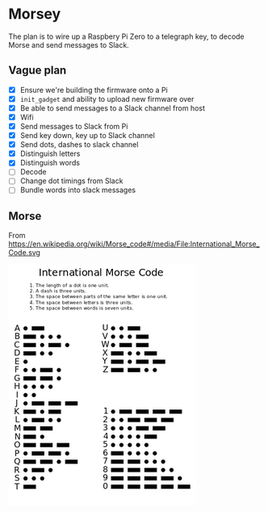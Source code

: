 # Morsey

The plan is to wire up a Raspbery Pi Zero to a telegraph key, to decode Morse and send messages to Slack.

## Vague plan

- [x] Ensure we're building the firmware onto a Pi
- [x] `init_gadget` and ability to upload new firmware over 
- [x] Be able to send messages to a Slack channel from host
- [x] Wifi
- [x] Send messages to Slack from Pi
- [x] Send key down, key up to Slack channel
- [x] Send dots, dashes to slack channel
- [x] Distinguish letters
- [x] Distinguish words
- [ ] Decode
- [ ] Change dot timings from Slack
- [ ] Bundle words into slack messages

## Morse

From https://en.wikipedia.org/wiki/Morse_code#/media/File:International_Morse_Code.svg

![ITU Morse](morse.png)